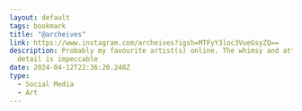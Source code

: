 ```yaml
---
layout: default
tags: bookmark
title: "@archeives"
link: https://www.instagram.com/archeives?igsh=MTFyY3loc3VueGsyZQ==
description: Probably my favourite artist(s) online. The whimsy and attention to
  detail is impeccable
date: 2024-04-12T22:36:20.248Z
type:
  - Social Media
  - Art
---
```

